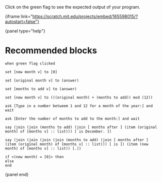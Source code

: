 Click on the green flag to see the expected output of your program.

{iframe link="https://scratch.mit.edu/projects/embed/165598015/?autostart=false"}

{panel type="help"}

# Recommended blocks

```scratch:split:random
when green flag clicked
```

```scratch:split:random
set [new month v] to [0]

set [original month v] to (answer)

set [months to add v] to (answer)

set [new month v] to (((original month) + (months to add)) mod (12))
```

```scratch:split:random
ask [Type in a number betweem 1 and 12 for a month of the year:] and wait

ask [Enter the number of months to add to the month:] and wait
```

```scratch:split:random
say (join (join (months to add) (join [ months after ] (item (original month) of [months v] :: list))) [ is December. ])

say (join (join (join (join (months to add) (join [ months after ] (item (original month) of [months v] :: list))) [ is ]) (item (new month) of [months v] :: list)) [.])
```

```scratch:split:random
if <(new month) = [0]> then
else
end
```

{panel end}
